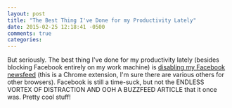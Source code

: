 ```yaml
---
layout: post
title: "The Best Thing I've Done for my Productivity Lately"
date: 2015-02-25 12:18:41 -0500
comments: true
categories: 
---
```

But seriously. The best thing I've done for my productivity lately (besides blocking Facebook entirely on my work machine) is [disabling my Facebook newsfeed](//chrome.google.com/webstore/detail/kill-news-feed/hjobfcedfgohjkaieocljfcppjbkglfd) (this is a Chrome extension, I'm sure there are various others for other browsers). Facebook is still a time-suck, but not the ENDLESS VORTEX OF DISTRACTION AND OOH A BUZZFEED ARTICLE that it once was. Pretty cool stuff!
